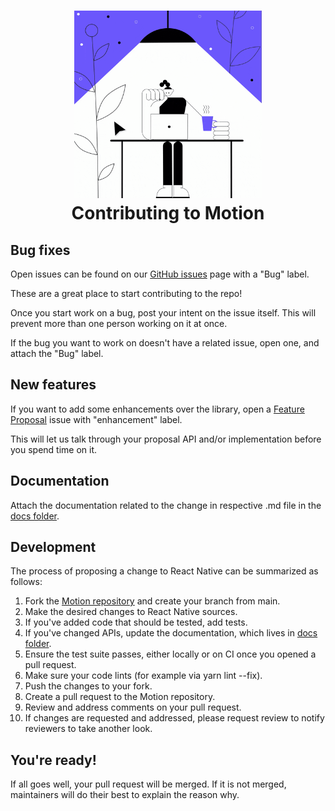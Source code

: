 <h1 align="center">
    <img src="../assets/contributing.gif" width="300"/>
    <br>
    Contributing to Motion
</h1>

## Bug fixes

Open issues can be found on our [GitHub issues](https://github.com/urbanclap-engg/motion/issues) page with a "Bug" label.

These are a great place to start contributing to the repo!

Once you start work on a bug, post your intent on the issue itself. This will prevent more than one person working on it at once.

If the bug you want to work on doesn't have a related issue, open one, and attach the "Bug" label.

## New features

If you want to add some enhancements over the library, open a [Feature Proposal](https://github.com/framer/motion/issues/new/choose) issue with "enhancement" label.

This will let us talk through your proposal API and/or implementation before you spend time on it.

## Documentation

Attach the documentation related to the change in respective .md file in the [docs folder]().

## Development
The process of proposing a change to React Native can be summarized as follows:

1. Fork the [Motion repository](https://github.com/urbanclap-engg/motion) and create your branch from main.
2. Make the desired changes to React Native sources.
3. If you've added code that should be tested, add tests.
4. If you've changed APIs, update the documentation, which lives in [docs folder]().
5. Ensure the test suite passes, either locally or on CI once you opened a pull request.
6. Make sure your code lints (for example via yarn lint --fix).
7. Push the changes to your fork.
8. Create a pull request to the Motion repository.
9. Review and address comments on your pull request.
10. If changes are requested and addressed, please request review to notify reviewers to take another look.

## You're ready!<br />

If all goes well, your pull request will be merged. If it is not merged, maintainers will do their best to explain the reason why.

